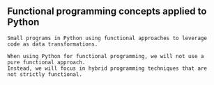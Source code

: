## Functional programming concepts applied to Python

	Small programs in Python using functional approaches to leverage 
    code as data transformations.

    When using Python for functional programming, we will not use a 
    pure functional approach. 
    Instead, we will focus in hybrid programming techniques that are 
    not strictly functional.
